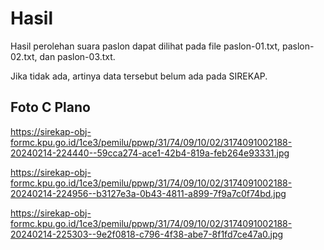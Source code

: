 # Hasil

Hasil perolehan suara paslon dapat dilihat pada file paslon-01.txt, paslon-02.txt, dan paslon-03.txt.

Jika tidak ada, artinya data tersebut belum ada pada SIREKAP.

## Foto C Plano

https://sirekap-obj-formc.kpu.go.id/1ce3/pemilu/ppwp/31/74/09/10/02/3174091002188-20240214-224440--59cca274-ace1-42b4-819a-feb264e93331.jpg

https://sirekap-obj-formc.kpu.go.id/1ce3/pemilu/ppwp/31/74/09/10/02/3174091002188-20240214-224956--b3127e3a-0b43-4811-a899-7f9a7c0f74bd.jpg

https://sirekap-obj-formc.kpu.go.id/1ce3/pemilu/ppwp/31/74/09/10/02/3174091002188-20240214-225303--9e2f0818-c796-4f38-abe7-8f1fd7ce47a0.jpg
